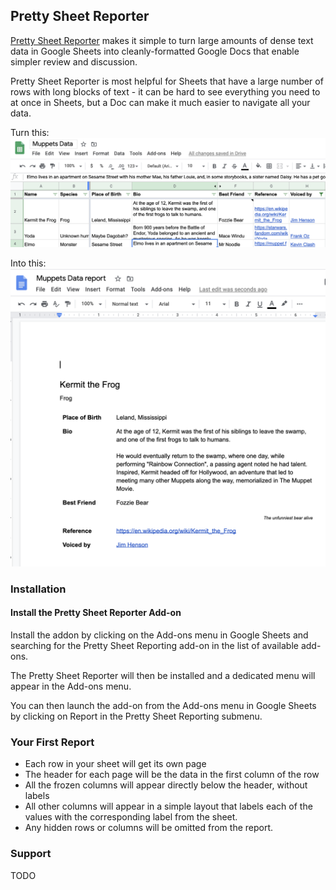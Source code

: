 ## Pretty Sheet Reporter

[Pretty Sheet Reporter](TODO:link) makes it simple to turn large amounts of dense text data in Google Sheets into cleanly-formatted Google Docs that enable simpler review and discussion.

Pretty Sheet Reporter is most helpful for Sheets that have a large number of rows with long blocks of text - it can be hard to see everything you need to at once in Sheets, but a Doc can make it much easier to navigate all your data. 

Turn this:
![Data sheet](https://github.com/jonathanbetz/pretty-sheet-reporting/blob/master/Muppets%20Data.png "Data sheet")

Into this:
![Pretty Report](https://github.com/jonathanbetz/pretty-sheet-reporting/blob/master/Muppets%20Report.png "Data report")


### Installation
#### Install the Pretty Sheet Reporter Add-on
Install the addon by clicking on the Add-ons menu in Google Sheets and searching for the Pretty Sheet Reporting add-on in the list of available add-ons.

The Pretty Sheet Reporter will then be installed and a dedicated menu will appear in the Add-ons menu.

You can then launch the add-on from the Add-ons menu in Google Sheets by clicking on Report in the Pretty Sheet Reporting submenu.

### Your First Report
* Each row in your sheet will get its own page
* The header for each page will be the data in the first column of the row
* All the frozen columns will appear directly below the header, without labels
* All other columns will appear in a simple layout that labels each of the values with the corresponding label from the sheet. 
* Any hidden rows or columns will be omitted from the report.

### Support 
TODO
